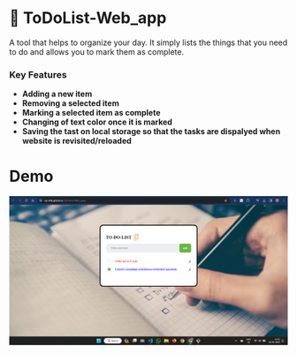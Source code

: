 # 📖 ToDoList-Web_app

A tool that helps to organize your day. It simply lists the things that you need to do and allows you to mark them as complete.

### Key Features <a name="key-features"></a>

- **Adding a new item**
- **Removing a selected item**
- **Marking a selected item as complete**
- **Changing of text color once it is marked**
- **Saving the tast on local storage so that the tasks are dispalyed when website is revisited/reloaded**

# Demo
![demo](./images/demo.png)